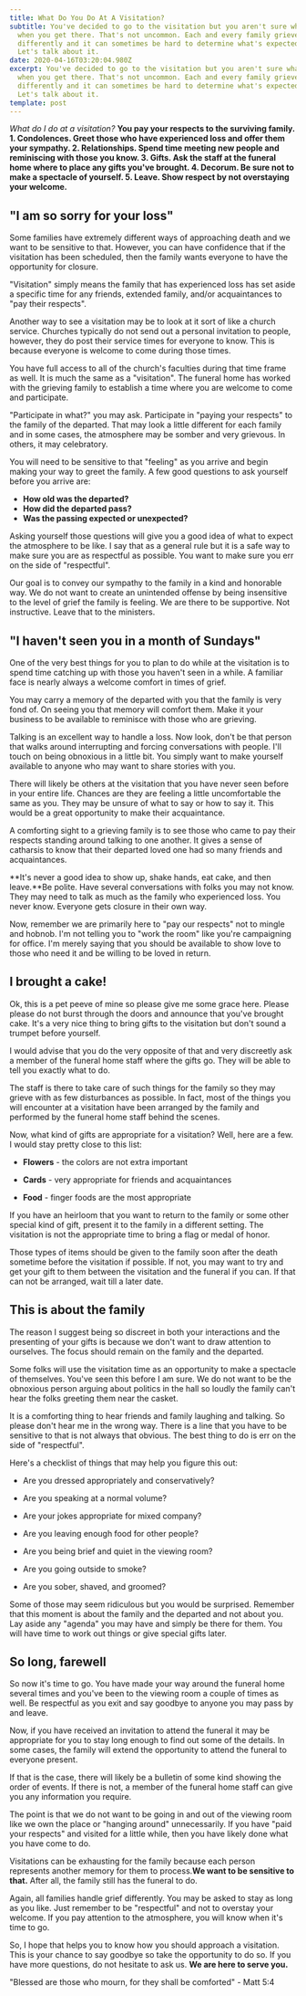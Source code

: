 ```yaml
---
title: What Do You Do At A Visitation?
subtitle: You've decided to go to the visitation but you aren't sure what to do
  when you get there. That's not uncommon. Each and every family grieves
  differently and it can sometimes be hard to determine what's expected of you.
  Let's talk about it.
date: 2020-04-16T03:20:04.980Z
excerpt: You've decided to go to the visitation but you aren't sure what to do
  when you get there. That's not uncommon. Each and every family grieves
  differently and it can sometimes be hard to determine what's expected of you.
  Let's talk about it.
template: post
---
```

*What do I do at a visitation?* **You pay your respects to the surviving family. 1. Condolences. Greet those who have experienced loss and offer them your sympathy. 2. Relationships. Spend time meeting new people and reminiscing with those you know. 3. Gifts. Ask the staff at the funeral home where to place any gifts you've brought. 4. Decorum. Be sure not to make a spectacle of yourself. 5. Leave. Show respect by not overstaying your welcome.**





## **"I am so sorry for your loss"**

Some families have extremely different ways of approaching death and we want to be sensitive to that. However, you can have confidence that if the visitation has been scheduled, then the family wants everyone to have the opportunity for closure.





"Visitation" simply means the family that has experienced loss has set aside a specific time for any friends, extended family, and/or acquaintances to "pay their respects".





Another way to see a visitation may be to look at it sort of like a church service. Churches typically do not send out a personal invitation to people, however, they do post their service times for everyone to know. This is because everyone is welcome to come during those times.





You have full access to all of the church's faculties during that time frame as well. It is much the same as a "visitation". The funeral home has worked with the grieving family to establish a time where you are welcome to come and participate.





"Participate in what?" you may ask. Participate in "paying your respects" to the family of the departed. That may look a little different for each family and in some cases, the atmosphere may be somber and very grievous. In others, it may celebratory.





You will need to be sensitive to that "feeling" as you arrive and begin making your way to greet the family. A few good questions to ask yourself before you arrive are:



* **How old was the departed?**
* **How did the departed pass?**
* **Was the passing expected or unexpected?**



Asking yourself those questions will give you a good idea of what to expect the atmosphere to be like. I say that as a general rule but it is a safe way to make sure you are as respectful as possible. You want to make sure you err on the side of "respectful".



Our goal is to convey our sympathy to the family in a kind and honorable way. We do not want to create an unintended offense by being insensitive to the level of grief the family is feeling. We are there to be supportive. Not instructive. Leave that to the ministers.







## **"I haven't seen you in a month of Sundays"**

One of the very best things for you to plan to do while at the visitation is to spend time catching up with those you haven't seen in a while. A familiar face is nearly always a welcome comfort in times of grief.



You may carry a memory of the departed with you that the family is very fond of. On seeing you that memory will comfort them. Make it your business to be available to reminisce with those who are grieving.





Talking is an excellent way to handle a loss. Now look, don't be that person that walks around interrupting and forcing conversations with people. I'll touch on being obnoxious in a little bit. You simply want to make yourself available to anyone who may want to share stories with you.





There will likely be others at the visitation that you have never seen before in your entire life. Chances are they are feeling a little uncomfortable the same as you. They may be unsure of what to say or how to say it. This would be a great opportunity to make their acquaintance.





A comforting sight to a grieving family is to see those who came to pay their respects standing around talking to one another. It gives a sense of catharsis to know that their departed loved one had so many friends and acquaintances.





**It's never a good idea to show up, shake hands, eat cake, and then leave.**Be polite. Have several conversations with folks you may not know. They may need to talk as much as the family who experienced loss. You never know. Everyone gets closure in their own way.



Now, remember we are primarily here to "pay our respects" not to mingle and hobnob. I'm not telling you to "work the room" like you're campaigning for office. I'm merely saying that you should be available to show love to those who need it and be willing to be loved in return.





## **I brought a cake!**



Ok, this is a pet peeve of mine so please give me some grace here. Please please do not burst through the doors and announce that you've brought cake. It's a very nice thing to bring gifts to the visitation but don't sound a trumpet before yourself.





I would advise that you do the very opposite of that and very discreetly ask a member of the funeral home staff where the gifts go. They will be able to tell you exactly what to do.



The staff is there to take care of such things for the family so they may grieve with as few disturbances as possible. In fact, most of the things you will encounter at a visitation have been arranged by the family and performed by the funeral home staff behind the scenes.





Now, what kind of gifts are appropriate for a visitation? Well, here are a few. I would stay pretty close to this list:

* **Flowers** - the colors are not extra important



* **Cards** - very appropriate for friends and acquaintances
* **Food** - finger foods are the most appropriate



If you have an heirloom that you want to return to the family or some other special kind of gift, present it to the family in a different setting. The visitation is not the appropriate time to bring a flag or medal of honor.





Those types of items should be given to the family soon after the death sometime before the visitation if possible. If not, you may want to try and get your gift to them between the visitation and the funeral if you can. If that can not be arranged, wait till a later date.





## **This is about the family**

The reason I suggest being so discreet in both your interactions and the presenting of your gifts is because we don't want to draw attention to ourselves. The focus should remain on the family and the departed.



Some folks will use the visitation time as an opportunity to make a spectacle of themselves. You've seen this before I am sure. We do not want to be the obnoxious person arguing about politics in the hall so loudly the family can't hear the folks greeting them near the casket.





It is a comforting thing to hear friends and family laughing and talking. So please don't hear me in the wrong way. There is a line that you have to be sensitive to that is not always that obvious. The best thing to do is err on the side of "respectful".



Here's a checklist of things that may help you figure this out:



* Are you dressed appropriately and conservatively?



* Are you speaking at a normal volume?
* Are your jokes appropriate for mixed company?
* Are you leaving enough food for other people?
* Are you being brief and quiet in the viewing room?
* Are you going outside to smoke?
* Are you sober, shaved, and groomed?



Some of those may seem ridiculous but you would be surprised. Remember that this moment is about the family and the departed and not about you. Lay aside any "agenda" you may have and simply be there for them. You will have time to work out things or give special gifts later.





## **So long, farewell**

So now it's time to go. You have made your way around the funeral home several times and you've been to the viewing room a couple of times as well. Be respectful as you exit and say goodbye to anyone you may pass by and leave.





Now, if you have received an invitation to attend the funeral it may be appropriate for you to stay long enough to find out some of the details. In some cases, the family will extend the opportunity to attend the funeral to everyone present.





If that is the case, there will likely be a bulletin of some kind showing the order of events. If there is not, a member of the funeral home staff can give you any information you require.





The point is that we do not want to be going in and out of the viewing room like we own the place or "hanging around" unnecessarily. If you have "paid your respects" and visited for a little while, then you have likely done what you have come to do.





Visitations can be exhausting for the family because each person represents another memory for them to process.**We want to be sensitive to that.** After all, the family still has the funeral to do.



Again, all families handle grief differently. You may be asked to stay as long as you like. Just remember to be "respectful" and not to overstay your welcome. If you pay attention to the atmosphere, you will know when it's time to go.





So, I hope that helps you to know how you should approach a visitation. This is your chance to say goodbye so take the opportunity to do so. If you have more questions, do not hesitate to ask us. **We are here to serve you.**



"Blessed are those who mourn, for they shall be comforted" - Matt 5:4